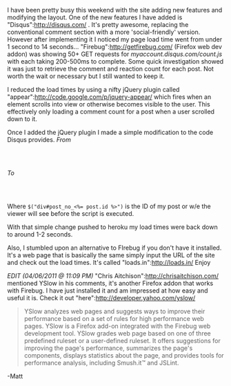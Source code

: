 I have been pretty busy this weekend with the site adding new features and modifying the layout. One of the new features I have added is "Disqus":http://disqus.com/ . It's pretty awesome, replacing the conventional comment section with a more 'social-friendly' version. However after implementing it I noticed my page load time went from under 1 second to 14 seconds... "Firebug":http://getfirebug.com/ (Firefox web dev addon) was showing 50+ GET requests for <i>myaccount.disqus.com/count.js</i> with each taking 200-500ms to complete. Some quick investigation showed it was just to retrieve the comment and reaction count for each post. Not worth the wait or necessary but I still wanted to keep it.

I reduced the load times by using a nifty jQuery plugin called "appear":http://code.google.com/p/jquery-appear/ which fires when an element scrolls into view or otherwise becomes visible to the user. This effectively only loading a comment count for a post when a user scrolled down to it.

Once I added the jQuery plugin I made a simple modification to the code Disqus provides.
*From*

<pre>
<script type="text/javascript">
  /* * * CONFIGURATION VARIABLES: EDIT BEFORE PASTING INTO YOUR WEBPAGE * * */
  var disqus_shortname = 'example'; // required: replace example with your forum shortname

  /* * * DON'T EDIT BELOW THIS LINE * * */
  (function () {
      var s = document.createElement('script'); s.async = true;
      s.type = 'text/javascript';
      s.src = 'http://' + disqus_shortname + '.disqus.com/count.js';
      (document.getElementsByTagName('HEAD')[0] || document.getElementsByTagName('BODY')[0])
         .appendChild(s);
  }());
</script>
</pre>

*To*

<pre>
<script type="text/javascript">
  /* * * CONFIGURATION VARIABLES: EDIT BEFORE PASTING INTO YOUR WEBPAGE * * */
  var disqus_shortname = 'example'; // required: replace example with your forum shortname

  /* * * DON'T EDIT BELOW THIS LINE * * */
  $("div#post_no_<%= post.id %>").appear(function () {
      var s = document.createElement('script'); s.async = true;
      s.type = 'text/javascript';
      s.src = 'http://' + disqus_shortname + '.disqus.com/count.js';
      (document.getElementsByTagName('HEAD')[0] || document.getElementsByTagName('BODY')[0])
        .appendChild(s);
  });
</script>
</pre>

Where <code>$("div#post_no_<%= post.id %>")</code> is the ID of my post or w/e the viewer will see before the script is executed.

With that simple change pushed to heroku my load times were back down to around 1-2 seconds.

Also, I stumbled upon an alternative to FIrebug if you don't have it installed. It's a web page that is basically the same simply input the URL of the site and check out the load times. It's called "loads.in":http://loads.in/
Enjoy

*EDIT* <i>(04/06/2011 @ 11:09 PM)</i>
"Chris Aitchison":http://chrisaitchison.com/ mentioned YSlow in his comments, it's another Firefox addon that works with Firebug. I have just installed it and am impressed at how easy and useful it is. Check it out "here":http://developer.yahoo.com/yslow/

<blockquote>
YSlow analyzes web pages and suggests ways to improve their performance based on a set of rules for high performance web pages. YSlow is a Firefox add-on integrated with the Firebug web development tool. YSlow grades web page based on one of three predefined ruleset or a user-defined ruleset. It offers suggestions for improving the page's performance, summarizes the page's components, displays statistics about the page, and provides tools for performance analysis, including Smush.it™ and JSLint.
</blockquote>

-Matt